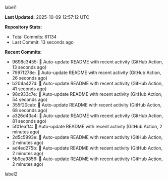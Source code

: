 
label1 
<!-- ACTIVITY_START -->
**Last Updated:** 2025-10-09 12:57:12 UTC

**Repository Stats:**
- Total Commits: 61134
- Last Commit: 13 seconds ago

**Recent Commits:**
- 9698c3455: 🤖 Auto-update README with recent activity (GitHub Action, 13 seconds ago)
- 7997f278e: 🤖 Auto-update README with recent activity (GitHub Action, 26 seconds ago)
- b204a427d: 🤖 Auto-update README with recent activity (GitHub Action, 41 seconds ago)
- 98c933c7e: 🤖 Auto-update README with recent activity (GitHub Action, 54 seconds ago)
- 355f20cab: 🤖 Auto-update README with recent activity (GitHub Action, 68 seconds ago)
- a326d43a4: 🤖 Auto-update README with recent activity (GitHub Action, 81 seconds ago)
- 5f01eaff4: 🤖 Auto-update README with recent activity (GitHub Action, 2 minutes ago)
- 2d5c5993e: 🤖 Auto-update README with recent activity (GitHub Action, 2 minutes ago)
- ad4ed275b: 🤖 Auto-update README with recent activity (GitHub Action, 2 minutes ago)
- 5b9ea9856: 🤖 Auto-update README with recent activity (GitHub Action, 2 minutes ago)
<!-- ACTIVITY_END -->

label2
